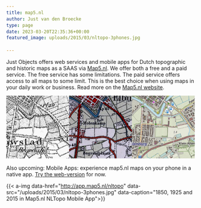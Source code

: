 ```yaml
---
title: map5.nl
author: Just van den Broecke
type: page
date: 2023-03-20T22:35:36+00:00
featured_image: uploads/2015/03/nltopo-3phones.jpg

---
```

Just Objects offers web services and mobile apps for Dutch topographic and historic maps as a 
SAAS via [Map5.nl][2]. We offer both a free and a paid service. 
The free service has some limitations. The paid service offers access to 
all maps to some limit. This is the best choice when using maps in your daily work or business. 
Read more on the [Map5.nl website][2].

![ ][1]

Also upcoming: Mobile Apps: experience map5.nl maps on your phone in a native app. [Try the web-version][3] for now.

{{< a-img data-href="http://app.map5.nl/nltopo" data-src="/uploads/2015/03/nltopo-3phones.jpg" data-caption="1850, 1925 and 2015 in Map5.nl NLTopo Mobile App">}}

[1]: /uploads/2015/03/map5-3maps.jpg
[2]: https://map5.nl
[3]: https://app.map5.nl/nltopo
